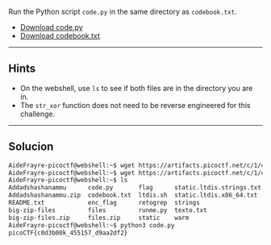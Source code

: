 Run the Python script `code.py` in the same directory as `codebook.txt`.

- [Download code.py](https://artifacts.picoctf.net/c/1/code.py)
- [Download codebook.txt](https://artifacts.picoctf.net/c/1/codebook.txt)

---------------------------
## Hints
* On the webshell, use `ls` to see if both files are in the directory you are in.
* The `str_xor` function does not need to be reverse engineered for this challenge.

_____________________________
## Solucion

``` bash
AideFrayre-picoctf@webshell:~$ wget https://artifacts.picoctf.net/c/1/code.py
AideFrayre-picoctf@webshell:~$ wget https://artifacts.picoctf.net/c/1/codebook.txt
AideFrayre-picoctf@webshell:~$ ls
Addadshashanammu      code.py       flag      static.ltdis.strings.txt
Addadshashanammu.zip  codebook.txt  ltdis.sh  static.ltdis.x86_64.txt
README.txt            enc_flag      retogrep  strings
big-zip-files         files         runme.py  texto.txt
big-zip-files.zip     files.zip     static    warm
AideFrayre-picoctf@webshell:~$ python3 code.py  
picoCTF{c0d3b00k_455157_d9aa2df2}
```
